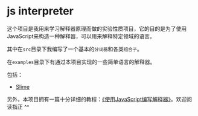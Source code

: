 # js interpreter

这个项目是我用来学习解释器原理而做的实验性质项目，它的目的是为了使用JavaScript来构造一种解释器，可以用来解释特定领域的语言。

其中在`src`目录下我编写了一个基本的`分词器`和各类`组合子`。

在`examples`目录下有通过本项目实现的一些简单语言的解释器。

包括：

* [Slime](https://github.com/sekaiamber/js-interpreter/tree/master/examples/slime)

另外，本项目拥有一篇十分详细的教程：[《使用JavaScript编写解释器》](https://github.com/sekaiamber/js-interpreter/tree/master/docs)。欢迎阅读指正 ^^
